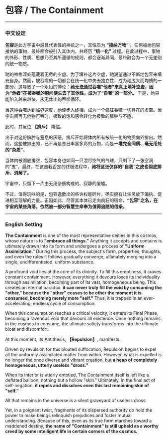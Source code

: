 # 包容 / The Containment

---

### 中文设定

**包容**是此方宇宙中最具代表性的神祇之一，其性质为 **“接纳万物”** 。任何被祂包容接纳的事物，最终都会被引入其体内，并经历 **“统一化”** 过程。在此过程中，事物的外形、性质、思想乃至其所遵循的规则，都会逐渐趋同，最终融合为一个无差别的统一物质。

祂的神格深处蕴藏着无尽的空虚。为了填补这片空虚，祂渴望通过不断地包容来填充自身。然而，被吞噬的一切都会在统一化中失去独立性，成为祂庞大而均质的一部分。这导致了一个永恒的悖论：**祂无法通过吞噬“他者”来真正填补空虚，因为“他者”在被吞噬的瞬间便失去了其他性，成为了“自我”的一部分。** 于是，祂只能陷入越来越快、永无休止的吞噬循环。

当这种吞噬达到临界速度，祂便步入终相，成为一个疯狂吞噬一切存在的虚空。当宇宙间再无他物可吞时，极致的饱和感会转化为极致的臃肿与不适。

此时，其反位 **【排斥】** 降临。

出于对这份臃肿与窒息的厌恶，排斥开始将体内所有被统一化的物质向外排出。然而，这些被排出的，已不再是昔日丰富多彩的万物，而是**一堆完全同质、毫无用处的“杂质”**。

当体内被彻底排空，包容本身也如同一只泄尽空气的气球，只剩下了一张空洞的“皮”。最终，在这自我否定的终极进程中，**祂将这张仅存的“自我”之皮也彻底排斥、消解了。**

宇宙中，只留下一片由无用杂质构成的、寂静的废墟。

不过，值得玩味的是，包容逸散出的些许权能碎片，确实拥有让生灵放下偏执、促进相互理解的力量。正因如此，尽管其本体已走向疯狂的宿命，**“包容”之名，在宇宙的某些角落，依然被一部分智慧生命奉为值得追随的信条。**

---

### English Setting

**The Containment** is one of the most representative deities in this cosmos, whose nature is to **"embrace all things."** Anything it accepts and contains is ultimately drawn into its form and undergoes a process of **"Uniform Assimilation."** During this process, the subject's form, properties, thoughts, and even the rules it follows gradually converge, ultimately merging into a single, undifferentiated, uniform substance.

A profound void lies at the core of its divinity. To fill this emptiness, it craves constant containment. However, everything it devours loses its individuality through assimilation, becoming part of its vast, homogeneous being. This creates an eternal paradox: **it can never truly fill the void by consuming the "other," because the "other" ceases to be other the moment it is consumed, becoming merely more "self."** Thus, it is trapped in an ever-accelerating, endless cycle of consumption.

When this consumption reaches a critical velocity, it enters its Final Phase, becoming a ravenous void that devours all existence. Once nothing remains in the cosmos to consume, the ultimate satiety transforms into the ultimate bloat and discomfort.

At this moment, its Antithesis, **【Repulsion】**, manifests.

Driven by revulsion for this bloated suffocation, Repulsion begins to expel all the uniformly assimilated matter from within. However, what is expelled is no longer the once diverse and vibrant creation, but **a heap of completely homogeneous, utterly useless "dross."**

When its interior is utterly emptied, The Containment itself is left like a deflated balloon, nothing but a hollow "skin." Ultimately, in the final act of self-negation, **it repels and dissolves even this last remaining skin of "self."**

All that remains in the universe is a silent graveyard of useless dross.

Yet, in a poignant twist, fragments of its dispersed authority do hold the power to make beings relinquish prejudices and foster mutual understanding. Because of this, even as its true form marches toward a maddened destiny, **the name of "Containment" is still upheld as a worthy creed by some intelligent life in certain corners of the cosmos.**
